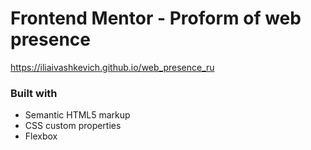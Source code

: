 # Frontend Mentor - Proform of web presence

https://iliaivashkevich.github.io/web_presence_ru

### Built with

- Semantic HTML5 markup
- CSS custom properties
- Flexbox


